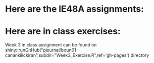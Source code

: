 # Here are the IE48A assignments:

# Here are in class exercises:

 Week 3 in class assignment can be found on shiny::runGitHub("pjournal/boun01-canankilickiran",subdir="Week3_Exercise.R",ref='gh-pages') directory
